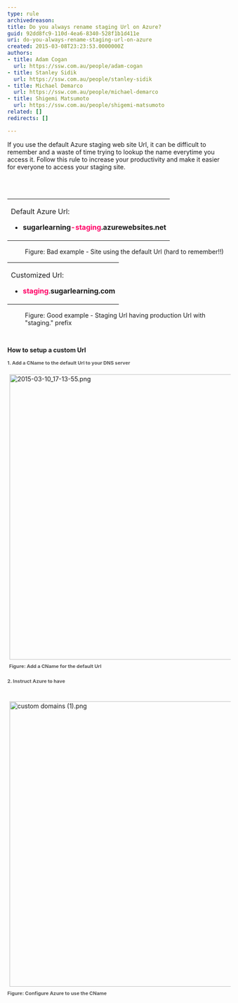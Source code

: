 ```yaml
---
type: rule
archivedreason: 
title: Do you always rename staging Url on Azure?
guid: 92dd8fc9-110d-4ea6-8340-528f1b1d411e
uri: do-you-always-rename-staging-url-on-azure
created: 2015-03-08T23:23:53.0000000Z
authors:
- title: Adam Cogan
  url: https://ssw.com.au/people/adam-cogan
- title: Stanley Sidik
  url: https://ssw.com.au/people/stanley-sidik
- title: Michael Demarco
  url: https://ssw.com.au/people/michael-demarco
- title: Shigemi Matsumoto
  url: https://ssw.com.au/people/shigemi-matsumoto
related: []
redirects: []

---
```



<p>If you use the default Azure staging web site Url, it can be difficult to remember and&#160;a waste of time trying to lookup the name everytime you access it.&#160;Follow this rule to increase&#160;your productivity and make it easier for everyone to access&#160;your staging&#160;site.</p>
<br><excerpt class='endintro'></excerpt><br>
<table width="100%" class="ssw15-rteTable-default" cellspacing="0"><tbody><tr><td class="ssw15-rteTable-default" style="width&#58;100%;"><p>Default Azure Url&#58;</p><ul><li><strong style="line-height&#58;20px;background-color&#58;initial;"><strong>sugarlearning<span style="color&#58;#ff0066;">-staging</span>.azurewebsites.net</strong></strong><br></li></ul></td></tr></tbody></table><dd class="ssw15-rteElement-FigureBad">Figure&#58; Bad e​​​​xample -&#160;Site using the default Url (hard to remember!!)</dd><table width="100%" class="ssw15-rteTable-default" cellspacing="0"><tbody><tr><td class="ssw15-rteTable-default" style="width&#58;100%;"><p>Customized Url&#58;</p><ul><li><strong style="line-height&#58;20px;background-color&#58;initial;"><font color="#ff0066">staging</font></strong><span style="line-height&#58;20px;background-color&#58;initial;">.</span><strong style="line-height&#58;20px;background-color&#58;initial;">sugarlearning.com</strong><br></li></ul></td></tr></tbody></table><dd class="ssw15-rteElement-FigureGood">Figure&#58; ​Good&#160;​example - Staging Url having production Url with &quot;staging.&quot; prefix</dd><p class="ssw15-rteElement-P">​<br></p><p class="ssw15-rteElement-P">​​<strong>How to setup a custom Url</strong></p><p class="ssw15-rteElement-P"><span style="color&#58;#555555;font-size&#58;11px;font-weight&#58;bold;">1. </span><span style="color&#58;#555555;font-size&#58;11px;font-weight&#58;bold;">Add a CName to the default Url to your DNS server</span><span style="color&#58;#555555;font-size&#58;11px;font-weight&#58;bold;">&#160;</span><br></p><p class="ssw15-rteElement-FigureGood"><img alt="2015-03-10_17-13-55.png" src="/SoftwareDevelopment/Rules-to-Better-Azure/SiteAssets/Pages/Always-rename-staging-Url/2015-03-10_17-13-55.png" style="margin&#58;5px;width&#58;650px;" />&#160;<span style="color&#58;#555555;font-size&#58;11px;font-weight&#58;bold;line-height&#58;20px;">Figure&#58; ​Add a&#160;CName for the default Url</span></p><p class="ssw15-rteElement-FigureGood"><span style="color&#58;#555555;font-size&#58;11px;font-weight&#58;bold;line-height&#58;20px;">2. Instruc</span><span style="color&#58;#555555;font-size&#58;11px;font-weight&#58;bold;line-height&#58;20px;">t Azure to have&#160;</span><br></p><p class="ssw15-rteElement-FigureGood">&#160;<img alt="custom domains (1).png" src="/SoftwareDevelopment/Rules-to-Better-Azure/SiteAssets/Pages/Always-rename-staging-Url/custom%20domains%20(1).png" style="margin&#58;5px;width&#58;650px;" /><span style="color&#58;#555555;font-size&#58;11px;font-weight&#58;bold;line-height&#58;20px;">Figure&#58; ​Configure&#160;Azure to use the CName</span></p>


